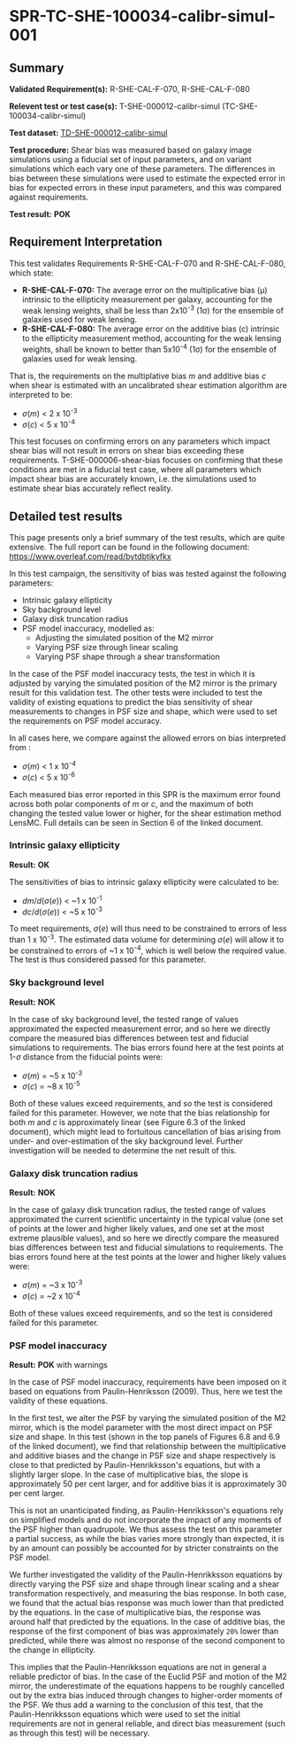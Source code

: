 # SPR-TC-SHE-100034-calibr-simul-001

## Summary

**Validated Requirement(s):** R-SHE-CAL-F-070, R-SHE-CAL-F-080

**Relevent test or test case(s):** T-SHE-000012-calibr-simul (TC-SHE-100034-calibr-simul)

**Test dataset:** [TD-SHE-000012-calibr-simul](TD-SHE-000012-calibr-simul.html)

**Test procedure:** Shear bias was measured based on galaxy image simulations using a fiducial set of input parameters, and on variant simulations which each vary one of these parameters. The differences in bias between these simulations were used to estimate the expected error in bias for expected errors in these input parameters, and this was compared against requirements.

**Test result:** **POK**

## Requirement Interpretation

This test validates Requirements R-SHE-CAL-F-070 and R-SHE-CAL-F-080, which state:

* **R-SHE-CAL-F-070:** The average error on the multiplicative bias (&mu;) intrinsic to the ellipticity measurement per galaxy, accounting for the weak lensing weights, shall be less than 2x10<sup>-3</sup> (1&sigma;) for the ensemble of galaxies used for weak lensing.
* **R-SHE-CAL-F-080:** The average error on the additive bias (c) intrinsic to the ellipticity measurement method, accounting for the weak lensing weights, shall be known to better than 5x10<sup>-4</sup> (1&sigma;) for the ensemble of galaxies used for weak lensing.

That is, the requirements on the multiplative bias *m* and additive bias *c* when shear is estimated with an uncalibrated shear estimation algorithm are interpreted to be:

* *&sigma;*(*m*) < 2 x 10<sup>-3</sup>
* *&sigma;*(*c*) < 5 x 10<sup>-4</sup>

This test focuses on confirming errors on any parameters which impact shear bias will not result in errors on shear bias exceeding these requirements. T-SHE-000006-shear-bias focuses on confirming that these conditions are met in a fiducial test case, where all parameters which impact shear bias are accurately known, i.e. the simulations used to estimate shear bias accurately reflect reality.

## Detailed test results

This page presents only a brief summary of the test results, which are quite extensive. The full report can be found in the following document: https://www.overleaf.com/read/bytdbtjkyfkx

In this test campaign, the sensitivity of bias was tested against the following parameters:
* Intrinsic galaxy ellipticity
* Sky background level
* Galaxy disk truncation radius
* PSF model inaccuracy, modelled as:
    * Adjusting the simulated position of the M2 mirror
    * Varying PSF size through linear scaling
    * Varying PSF shape through a shear transformation

In the case of the PSF model inaccuracy tests, the test in which it is adjusted by varying the simulated position of the M2 mirror is the primary result for this validation test. The other tests were included to test the validity of existing equations to predict the bias sensitivity of shear measurements to changes in PSF size and shape, which were used to set the requirements on PSF model accuracy.

In all cases here, we compare against the allowed errors on bias interpreted from :

* *&sigma;*(*m*) < 1 x 10<sup>-4</sup>
* *&sigma;*(*c*) < 5 x 10<sup>-6</sup>

Each measured bias error reported in this SPR is the maximum error found across both polar components of *m* or *c*, and the maximum of both changing the tested value lower or higher, for the shear estimation method LensMC. Full details can be seen in Section 6 of the linked document.

### Intrinsic galaxy ellipticity

**Result:** **OK**

The sensitivities of bias to intrinsic galaxy ellipticity were calculated to be:

* *dm*/*d*(*&sigma;*(*e*)) < ~1 x 10<sup>-1</sup>
* *dc*/*d*(*&sigma;*(*e*)) < ~5 x 10<sup>-3</sup>

To meet requirements, *&sigma;*(*e*) will thus need to be constrained to errors of less than 1 x 10<sup>-3</sup>. The estimated data volume for determining *&sigma;*(*e*) will allow it to be constrained to errors of ~1 x 10<sup>-4</sup>, which is well below the required value. The test is thus considered passed for this parameter.

### Sky background level

**Result:** **NOK**

In the case of sky background level, the tested range of values approximated the expected measurement error, and so here we directly compare the measured bias differences between test and fiducial simulations to requirements. The bias errors found here at the test points at 1-*&sigma;* distance from the fiducial points were:

* *&sigma;*(*m*) = ~5 x 10<sup>-3</sup>
* *&sigma;*(*c*) = ~8 x 10<sup>-5</sup>

Both of these values exceed requirements, and so the test is considered failed for this parameter. However, we note that the bias relationship for both *m* and *c* is approximately linear (see Figure 6.3 of the linked document), which might lead to fortuitous cancellation of bias arising from under- and over-estimation of the sky background level. Further investigation will be needed to determine the net result of this.

### Galaxy disk truncation radius

**Result:** **NOK**

In the case of galaxy disk truncation radius, the tested range of values approximated the current scientific uncertainty in the typical value (one set of points at the lower and higher likely values, and one set at the most extreme plausible values), and so here we directly compare the measured bias differences between test and fiducial simulations to requirements. The bias errors found here at the test points at the lower and higher likely values were:

* *&sigma;*(*m*) = ~3 x 10<sup>-3</sup>
* *&sigma;*(*c*) = ~2 x 10<sup>-4</sup>

Both of these values exceed requirements, and so the test is considered failed for this parameter.

### PSF model inaccuracy

**Result:** **POK** with warnings

In the case of PSF model inaccuracy, requirements have been imposed on it based on equations from Paulin-Henriksson (2009). Thus, here we test the validity of these equations.

In the first test, we alter the PSF by varying the simulated position of the M2 mirror, which is the model parameter with the most direct impact on PSF size and shape. In this test (shown in the top panels of Figures 6.8 and 6.9 of the linked document), we find that relationship between the multiplicative and additive biases and the change in PSF size and shape respectively is close to that predicted by Paulin-Henrikksson's equations, but with a slightly larger slope. In the case of multiplicative bias, the slope is approximately 50 per cent larger, and for additive bias it is approximately 30 per cent larger.

This is not an unanticipated finding, as Paulin-Henrikksson's equations rely on simplified models and do not incorporate the impact of any moments of the PSF higher than quadrupole. We thus assess the test on this parameter a partial success, as while the bias varies more strongly than expected, it is by an amount can possibly be accounted for by stricter constraints on the PSF model.

We further investigated the validity of the Paulin-Henrikksson equations by directly varying the PSF size and shape through linear scaling and a shear transformation respectively, and measuring the bias response. In both case, we found that the actual bias response was much lower than that predicted by the equations. In the case of multiplicative bias, the response was around half that predicted by the equations. In the case of additive bias, the response of the first component of bias was approximately `20%` lower than predicted, while there was almost no response of the second component to the change in ellipticity.

This implies that the Paulin-Henrikksson equations are not in general a reliable predictor of bias. In the case of the Euclid PSF and motion of the M2 mirror, the underestimate of the equations happens to be roughly cancelled out by the extra bias induced through changes to higher-order moments of the PSF. We thus add a warning to the conclusion of this test, that the Paulin-Henrikksson equations which were used to set the initial requirements are not in general reliable, and direct bias measurement (such as through this test) will be necessary.
